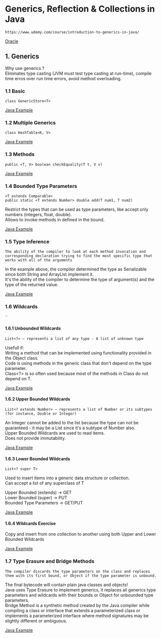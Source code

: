 # Generics, Reflection & Collections in Java
`https://www.udemy.com/course/introduction-to-generics-in-java/`

[Oracle](https://docs.oracle.com/javase/tutorial/java/generics/index.html)

## 1. Generics

Why use generics ?<br/>
Eliminates type casting (JVM must test type casting at run-time), compile time erros over run time errors, avoid method overloading.

### 1.1 Basic
`class GenericStore<T>`

[Java Example]()

### 1.2 Multiple Generics
`class HashTable<K, V>`

[Java Example]()

### 1.3 Methods
`public <T, V> boolean checkEquality(T t, V v)`

[Java Example]()

### 1.4 Bounded Type Parameters
`<T extends Comparable>`<br/>
`public static <T extends Number> double add(T num1, T num2)`

Restrict the types that can be used as type parameters, like accept only numbers (integers, float, double).<br/>
Allows to invoke methods in defined in the bound.

[Java Example]()

### 1.5 Type Inference
`The ability of the compiler to look at each method invocation and corresponding declaration trying to find the most specific type that works with all of the arguments`

In the example above, the compiler determined the type as Serializable since both String and ArrayList implement it.<br/>
It's the ability of the compiler to determine the type of argument(s) and the type of the returned value.

[Java Example]()

### 1.6 Wildcards
``

#### 1.6.1 Unbounded Wildcards
`List<?> – represents a list of any type - A list of unknown type`

Usefull if:<br/>
Writing a method that can be implemented using functionality provided in the Object class.<br/>
Code is using methods in the generic class that don't depend on the type parameter.<br/>
Class<?> is so often used because most of the methods in Class<T> do not depend on T.<br/>

[Java Example]()

#### 1.6.2 Upper Bounded Wildcards
`List<? extends Number> – represents a list of Number or its subtypes (for instance, Double or Integer)`

An Integer cannot be added to the list because the type can not be guaranteed - it may be a List<Double> since it's a subtype of Number also.<br/>
Upper Bounded Wildcards are used to read items.<br/>
Does not provide immutability.<br/>

[Java Example]()

#### 1.6.3 Lower Bounded Wildcards
`List<? super T>`

Used to insert items into a generic data structure or collection.<br/>
Can accept a list of any superclass of T<br/>

Upper Bounded (extends) -> GET<br/>
Lower Bounded (super)   -> PUT<br/>
Bounded Type Parameters -> GET/PUT<br/>

[Java Example]()

#### 1.6.4 Wildcards Exercise

Copy and insert from one collection to another using both Upper and Lower Bounded Wildcards

[Java Example]()

### 1.7 Type Erasure and Bridge Methods
`The compiler discards the type parameters on the class and replaces them with its first bound, or Object if the type parameter is unbound.`

The final bytecode will contain plain java classes and objects!</br>
Java uses Type Erasure to implement generics, it replaces all generics type parameters and wildcards with their bounds or Object for unbounded type parameters.<br/>
Bridge Method is a synthetic method created by the Java compiler while compiling a class or interface that extends a parameterized class or implements a parameterized interface where method signatures may be slightly different or ambiguous.

[Java Example]()
